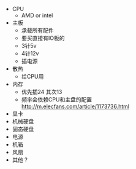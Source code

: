 -	CPU
	-	AMD or intel
-	主板
	-	承载所有配件
	-	要买直接有IO板的
	-	3针5v
	-	4针12v
	-	插电源
-	散热
	-	给CPU用
-	内存
	-	优先插24 其次13
	-	频率会依赖CPU和主盘的配置
	http://m.elecfans.com/article/1173736.html
-	显卡
-	机械硬盘
-	固态硬盘
-	电源
-	机箱
-	风扇
-	其他？